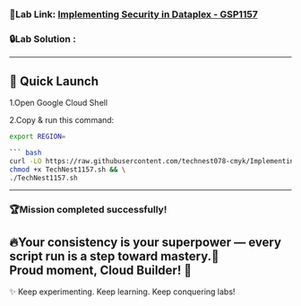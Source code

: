 ###  🎯Lab Link: [Implementing Security in Dataplex - GSP1157](https://www.cloudskillsboost.google/games/6463/labs/40621)


### 🔒Lab Solution :
---

## 🚀 Quick Launch
1.Open Google Cloud Shell

2.Copy & run this command:

```bash
export REGION=

``` bash
curl -LO https://raw.githubusercontent.com/technest078-cmyk/Implementing-Security-in-Dataplex/main/TechNest1157.sh && \
chmod +x TechNest1157.sh && \
./TechNest1157.sh


```

---

### 🏆Mission completed successfully! 
🔥Your consistency is your superpower — every script run is a step toward mastery.🌟  
Proud moment, Cloud Builder! 🎊  
---

✨ Keep experimenting. Keep learning. Keep conquering labs!  
